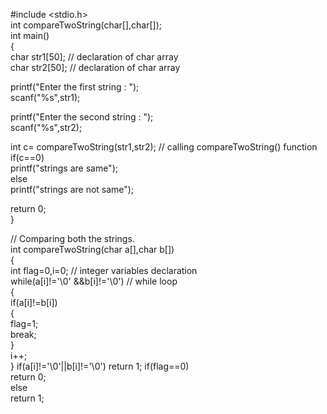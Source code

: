 #include <stdio.h>  
int compareTwoString(char[],char[]);  
int main()  
{  
   char str1[50]; // declaration of char array  
   char str2[50]; // declaration of char array
   
   printf("Enter the first string : ");  
   scanf("%s",str1);  
   
   printf("Enter the second string : ");  
   scanf("%s",str2);  
   
   int c= compareTwoString(str1,str2); // calling compareTwoString() function  
   if(c==0)  
   printf("strings are same");  
   else  
   printf("strings are not same");  
  
   return 0;  
}  
  
// Comparing both the strings.  
int compareTwoString(char a[],char b[])  
{  
    int flag=0,i=0;  // integer variables declaration  
    while(a[i]!='\0' &&b[i]!='\0')  // while loop  
    {  
       if(a[i]!=b[i])  
       {  
           flag=1;  
           break;  
       }  
       i++;  
    } 
    if(a[i]!='\0'||b[i]!='\0')
       return 1;
    if(flag==0)  
    return 0;  
    else  
    return 1; 
